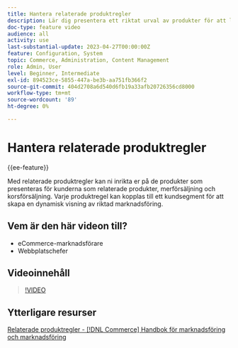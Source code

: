 ```yaml
---
title: Hantera relaterade produktregler
description: Lär dig presentera ett riktat urval av produkter för att lagra kunder som relaterade produkter, merförsäljning och korsförsäljning.
doc-type: feature video
audience: all
activity: use
last-substantial-update: 2023-04-27T00:00:00Z
feature: Configuration, System
topic: Commerce, Administration, Content Management
role: Admin, User
level: Beginner, Intermediate
exl-id: 894523ce-5855-447a-be3b-aa751fb366f2
source-git-commit: 404d2708a6d540d6fb19a33afb20726356cd8000
workflow-type: tm+mt
source-wordcount: '89'
ht-degree: 0%

---
```


# Hantera relaterade produktregler

{{ee-feature}}

Med relaterade produktregler kan ni inrikta er på de produkter som presenteras för kunderna som relaterade produkter, merförsäljning och korsförsäljning. Varje produktregel kan kopplas till ett kundsegment för att skapa en dynamisk visning av riktad marknadsföring.

## Vem är den här videon till?

- eCommerce-marknadsförare
- Webbplatschefer

## Videoinnehåll

>[!VIDEO](https://video.tv.adobe.com/v/343837?quality=12&learn=on)

## Ytterligare resurser

[Relaterade produktregler - [!DNL Commerce] Handbok för marknadsföring och marknadsföring](https://experienceleague.adobe.com/docs/commerce-admin/marketing/promotions/product-relationships/product-related-rules.html?lang=sv-SE)
